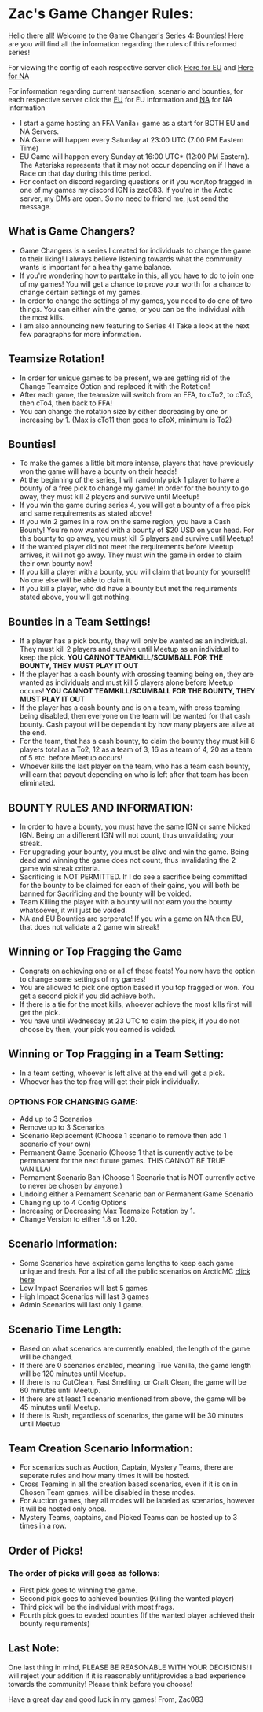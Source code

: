 
# Zac's Game Changer Rules: 

Hello there all! Welcome to the Game Changer's Series 4: Bounties! Here are you will find all the information regarding the rules of this reformed series! 

For viewing the config of each respective server click [Here for EU](https://github.com/zac083/Game-Changer-Information/blob/main/EU%20Config.md) and [Here for NA](https://github.com/zac083/Game-Changer-Information/blob/main/NA%20Config.md)

For information regarding current transaction, scenario and bounties, for each respective server click the [EU](https://github.com/zac083/Game-Changer-Information/blob/main/EU_Transaction.md) for EU information and [NA](https://github.com/zac083/Game-Changer-Information/blob/main/NA_Transaction.md) for NA information

- I start a game hosting an FFA Vanila+ game as a start for BOTH EU and NA Servers. 
- NA Game will happen every Saturday at 23:00 UTC (7:00 PM Eastern Time)
- EU Game will happen every Sunday at 16:00 UTC* (12:00 PM Eastern). The Asterisks represents that it may not occur depending on if I have a Race on that day during this time period.
- For contact on discord regarding questions or if you won/top fragged in one of my games my discord IGN is zac083. If you're in the Arctic server, my DMs are open. So no need to friend me, just send the message.

## What is Game Changers?

- Game Changers is a series I created for individuals to change the game to their liking! I always believe listening towards what the community wants is important for a healthy game balance. 
- If you're wondering how to parttake in this, all you have to do to join one of my games! You will get a chance to prove your worth for a chance to change certain settings of my games.
- In order to change the settings of my games, you need to do one of two things. You can either win the game, or you can be the individual with the most kills.
- I am also announcing new featuring to Series 4! Take a look at the next few paragraphs for more information.

## Teamsize Rotation!

  - In order for unique games to be present, we are getting rid of the Change Teamsize Option and replaced it with the Rotation!
  - After each game, the teamsize will switch from an FFA, to cTo2, to cTo3, then cTo4, then back to FFA!
  - You can change the rotation size by either decreasing by one or increasing by 1. (Max is cTo11 then goes to cToX, minimum is To2)

## Bounties!

-  To make the games a little bit more intense, players that have previously won the game will have a bounty on their heads!
-  At the beginning of the series, I will randomly pick 1 player to have a bounty of a free pick to change my game! In order for the bounty to go away, they must kill 2 players and survive until Meetup!
-  If you win the game during series 4, you will get a bounty of a free pick and same requirements as stated above!
-  If you win 2 games in a row on the same region, you have a Cash Bounty! You're now wanted with a bounty of $20 USD on your head. For this bounty to go away, you must kill 5 players and survive until Meetup!
-  If the wanted player did not meet the requirements before Meetup arrives, it will not go away. They must win the game in order to claim their own bounty now!
-  If you kill a player with a bounty, you will claim that bounty for yourself! No one else will be able to claim it.
-  If you kill a player, who did have a bounty but met the requirements stated above, you will get nothing.

## Bounties in a Team Settings!

- If a player has a pick bounty, they will only be wanted as an individual. They must kill 2 players and survive until Meetup as an individual to keep the pick. **YOU CANNOT TEAMKILL/SCUMBALL FOR THE BOUNTY, THEY MUST PLAY IT OUT**
- If the player has a cash bounty with crossing teaming being on, they are wanted as individuals and must kill 5 players alone before Meetup occurs! **YOU CANNOT TEAMKILL/SCUMBALL FOR THE BOUNTY, THEY MUST PLAY IT OUT**
- If the player has a cash bounty and is on a team, with cross teaming being disabled, then everyone on the team will be wanted for that cash bounty. Cash payout will be dependant by how many players are alive at the end.
- For the team, that has a cash bounty, to claim the bounty they must kill 8 players total as a To2, 12 as a team of 3, 16 as a team of 4, 20 as a team of 5 etc. before Meetup occurs!
- Whoever kills the last player on the team, who has a team cash bounty, will earn that payout depending on who is left after that team has been eliminated.

## BOUNTY RULES AND INFORMATION:

- In order to have a bounty, you must have the same IGN or same Nicked IGN. Being on a different IGN will not count, thus unvalidating your streak.
- For upgrading your bounty, you must be alive and win the game. Being dead and winning the game does not count, thus invalidating the 2 game win streak criteria. 
- Sacrificing is NOT PERMITTED. If I do see a sacrifice being committed for the bounty to be claimed for each of their gains, you will both be banned for Sacrificing and the bounty will be voided.
- Team Killing the player with a bounty will not earn you the bounty whatsoever, it will just be voided.
- NA and EU Bounties are serperate! If you win a game on NA then EU, that does not validate a 2 game win streak!

## Winning or Top Fragging the Game

- Congrats on achieving one or all of these feats! You now have the option to change some settings of my games!
- You are allowed to pick one option based if you top fragged or won. You get a second pick if you did achieve both.
- If there is a tie for the most kills, whoever achieve the most kills first will get the pick.
- You have until Wednesday at 23 UTC to claim the pick, if you do not choose by then, your pick you earned is voided.

## Winning or Top Fragging in a Team Setting:

- In a team setting, whoever is left alive at the end will get a pick.
- Whoever has the top frag will get their pick individually.

### OPTIONS FOR CHANGING GAME:
  - Add up to 3 Scenarios
  - Remove up to 3 Scenarios
  - Scenario Replacement (Choose 1 scenario to remove then add 1 scenario of your own)
  - Permanent Game Scenario (Choose 1 that is currently active to be permnanent for the next future games. THIS CANNOT BE TRUE VANILLA)
  - Pernament Scenario Ban (Choose 1 Scenario that is NOT currently active to never be chosen by anyone.)
  - Undoing either a Pernament Scenario ban or Permanent Game Scenario
  - Changing up to 4 Config Options
  - Increasing or Decreasing Max Teamsize Rotation by 1.
  - Change Version to either 1.8 or 1.20.

## Scenario Information:
- Some Scenarios have expiration game lengths to keep each game unique and fresh. For a list of all the public scenarios on ArcticMC [click here](https://github.com/ArcticMC/Scenarios/blob/main/descriptions.md)
- Low Impact Scenarios will last 5 games
- High Impact Scenarios will last 3 games
- Admin Scenarios will last only 1 game.

## Scenario Time Length:
- Based on what scenarios are currently enabled, the length of the game will be changed.
- If there are 0 scenarios enabled, meaning True Vanilla, the game length will be 120 minutes until Meetup.
- If there is no CutClean, Fast Smelting, or Craft Clean, the game will be 60 minutes until Meetup.
- If there are at least 1 scenario mentioned from above, the game wll be 45 minutes until Meetup.
- If there is Rush, regardless of scenarios, the game will be 30 minutes until Meetup

## Team Creation Scenario Information:
- For scenarios such as Auction, Captain, Mystery Teams, there are seperate rules and how many times it will be hosted.
- Cross Teaming in all the creation based scenarios, even if it is on in Chosen Team games, will be disabled in these modes.
- For Auction games, they all modes will be labeled as scenarios, however it will be hosted only once.
- Mystery Teams, captains, and Picked Teams can be hosted up to 3 times in a row.

## Order of Picks!

### The order of picks will goes as follows:
  - First pick goes to winning the game.
  - Second pick goes to achieved bounties (Killing the wanted player)
  - Third pick will be the individual with most frags.
  - Fourth pick goes to evaded bounties (If the wanted player achieved their bounty requirements)


## Last Note:


One last thing in mind, PLEASE BE REASONABLE WITH YOUR DECISIONS! I will reject your addition if it is reasonably unfit/provides a bad experience towards the community! Please think before you choose!

Have a great day and good luck in my games!
From,
Zac083

